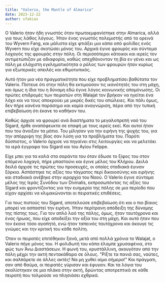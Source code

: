 ```yaml
---
title: "Valerio, the Mantle of Almarica"
date: 2023-12-22
author: sfakias
---
```


Ο Valerio ήταν ήδη γνωστός όταν πρωτοεμφανίστηκε στην Almarica, αλλά για τους λάθος λόγους. Ήταν ένας γνωστός πολεμιστής από τα ορεινά του Wyvern Fang, και μάλιστα είχε φτιάξει μια κάπα από φολίδες ενός Wyvern που είχε σκοτώσει μόνος του. Αρχικά έγινε φρουρός και σύντομα λοχαγός της φρουράς στην πόλη. Οι περισσότεροι κάτοικοι και ιερείς τον αντιμετώπιζαν με αδιαφορία, καθώς απεχθάνονταν τη βία εν γένει και ως πόλη με ελάχιστη εγκληματικότητα ο ρόλος των φρουρών ήταν κυρίως για εξωτερικές απειλές και εθιμοτυπικός.

Αυτό ήταν μια νέα πραγματικότητα που είχε προβληματίσει βαθύτατα τον Valerio. Πίστευε ότι στην πόλη θα εκτιμούσαν τις ικανότητές του στη μάχη, και όμως η ίδια του η δύναμη εδώ έγινε λόγος κοινωνικής απομόνωσης. Οι πρώτες επιδρομές των πειρατών στη Walajat τον βρήκαν να ηγείται ένα λόχο και να τους αποκρούει με μικρές δικές του απώλειες. Και πάλι όμως, δεν πήρε κανένα παράσημο και καμία αναγνώριση, πέρα από την τυπική επιβεβαίωση ότι έκανε το καθήκον του.

Καθώς άρχισε να φρουρεί ανά διαστήματα το μεγαλοπρεπή ναό του Sigard, ήρθε αναπόφευκτα σε επαφή με τους ιερείς εκεί. Και αυτοί ήταν που του άνοιξαν τα μάτια. Του μίλησαν για την ειρήνη της ψυχής του, για την απόρριψη της βίας σαν λύση για τα προβλήματα του. Παρότι δύσπιστος, ο Valerio άρχισε να πηγαίνει στις λειτουργίες και να μελετάει τα ιερά έγγραφα του Sigard και του Αγίου Felippe.

Είχε μπει για τα καλά στα σαράντα του όταν έδωσε το ξίφος του στον επόμενο λοχαγό, πήρε μπαστούνι και έγινε μέλος του Κλήρου. Δειλά δειλά άρχισε τις πρώτες του προσευχές, οι οποίες σταδιακά έγιναν ξόρκια. Ασπάστηκε τις αξίες του τάγματος περί δικαιοσύνης και ειρήνης και σταδιακά ανέβηκε στην ιεραρχία του Ναού. O Valerio έγινε σύντομα μέλος της Ιεράς Συνόδου των Divinalis, εκπροσωπόντας τις αξίες του Sigard και φροντίζοντας για την ευημερία της πόλης σε μια περίοδο που είχαν αρχίσει να κλιμακώνονται οι πειρατικές επιθέσεις.

Για τους πιστούς του Sigard, αποτελούσε επιβεβαίωση ότι και ο πιο βίαιος μπορεί να ασπαστεί την ειρήνη. Ήταν περίτρανη απόδειξη της δύναμης της πίστης τους. Για τον απλό λαό της πόλης, όμως, ήταν ταυτόχρονα και ένας ήρωας, που είχε αποδείξει την αξία του στη μάχη. Και αυτό ήταν που τον έκανε τόσο αγαπητό, ενώ ήταν ταπεινός ταυτόχρονα και άκουγε τις γνώμες και την κριτική του κάθε πολίτη.

Όταν οι πειρατές επιτέθηκαν ξανά, μετά από πολλά χρόνια το Walajat, ο Valerio πήγε μόνος του. Η φολιδωτή του κάπα έλαμπε χρυσαφένια, στο φώς των Άνω Διαστάσεων. Η φωνή του, κρυστάλλινη, ακουγόταν από την πόλη μέχρι την ακτή πεντακάθαρα σε όλους. "Ρίξτε τα πανιά σας, ναύτες, και σαλπάρετε σε άλλες ακτές! Να μη χυθεί αίμα σήμερα!" Και πράγματι, σαν από θαύμα, οι πειρατές γύρισαν και έφυγαν. Και τα λόγια του σκαλίστηκαν σε μια πλάκα στην ακτή, δρώντας αποτρεπτικά σε κάθε πειρατή που τολμούσε να πλησιάσει εχθρικά.  

